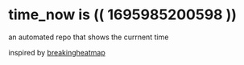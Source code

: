 # time_now is (( 1695985200598 ))

an automated repo that shows the currnent time

inspired by [breakingheatmap](https://github.com/breakingheatmap/breakingheatmap)